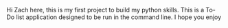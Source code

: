 Hi Zach here, this is my first project to build my python skills. 
This is a To-Do list application designed to be run in the command line. 
I hope you enjoy
